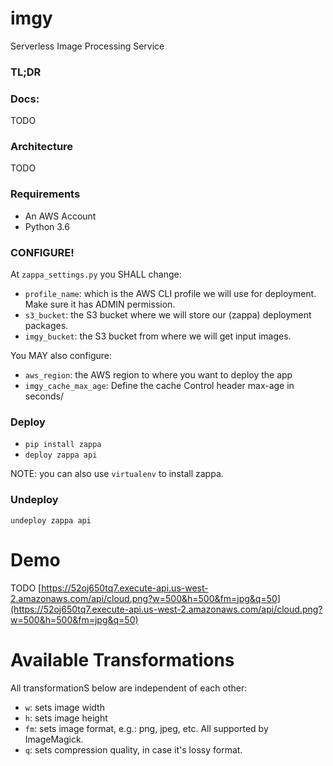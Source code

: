 # imgy
Serverless Image Processing Service

### TL;DR


### Docs:

TODO

### Architecture

TODO

### Requirements

- An AWS Account
- Python 3.6

### CONFIGURE!

At `zappa_settings.py` you SHALL change:

- `profile_name`: which is the AWS CLI profile we will use for deployment. Make sure it has ADMIN permission.
- `s3_bucket`: the S3 bucket where we will store our (zappa) deployment packages.
- `imgy_bucket`: the S3 bucket from where we will get input images.


You MAY also configure:

- `aws_region`: the AWS region to where you want to deploy the app
-  `imgy_cache_max_age`: Define the cache Control header max-age in seconds/

### Deploy

- `pip install zappa`
- `deploy zappa api`

NOTE: you can also use `virtualenv` to install zappa.


### Undeploy
`undeploy zappa api`


# Demo

TODO
[https://52oj650tq7.execute-api.us-west-2.amazonaws.com/api/cloud.png?w=500&h=500&fm=jpg&q=50](https://52oj650tq7.execute-api.us-west-2.amazonaws.com/api/cloud.png?w=500&h=500&fm=jpg&q=50)


# Available Transformations

All transformationS below are independent of each other:

- `w`: sets image width
- `h`: sets image height
- `fm`: sets image format, e.g.: png, jpeg, etc. All supported by ImageMagick.
- `q`: sets compression quality, in case it's lossy format.







